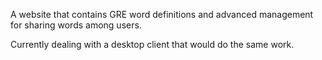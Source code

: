 A website that contains GRE word definitions and advanced management for sharing words among users.

Currently dealing with a desktop client that would do the same work.
